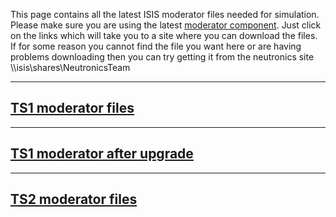 This page contains all the latest ISIS moderator files needed for simulation. Please make sure you are using the latest [moderator component](How-to-Use-the-ISIS-moderator-component).
Just click on the links which will take you to a site where you can download the files. If for some reason you cannot find the file you want here or are having problems downloading then you can try getting it from the neutronics site \\\isis\shares\NeutronicsTeam

***


## [TS1 moderator files](https://www.dropbox.com/sh/upgkp1l2cc94gvb/AACWxgTu1EKzlJsRH-WMOIsea?dl=0)
***
## [TS1 moderator after upgrade](https://www.dropbox.com/sh/ycyqpkropr2u3uk/AACKvJsQyJ7AcT1HJ2WnS3Tva?dl=0)
***
## [TS2 moderator files](https://www.dropbox.com/sh/hcr8w6q6vroafhi/AADSX90Htvs2N2C1O_SKqMBGa?dl=0)